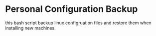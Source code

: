 # Personal Configuration Backup

this bash script backup linux configruation files and restore them when installing new machines.

